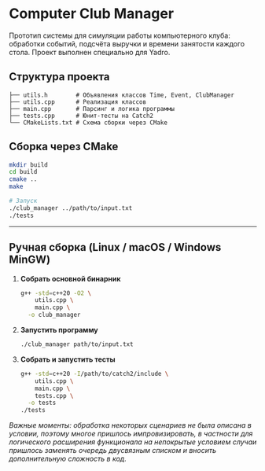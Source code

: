 # Computer Club Manager

Прототип системы для симуляции работы компьютерного клуба: обработки событий, подсчёта выручки и времени занятости каждого стола.
Проект выполнен специально для Yadro.

## Структура проекта

```
├── utils.h        # Объявления классов Time, Event, ClubManager
├── utils.cpp      # Реализация классов
├── main.cpp       # Парсинг и логика программы
├── tests.cpp      # Юнит-тесты на Catch2
└── CMakeLists.txt # Схема сборки через CMake
```

## Сборка через CMake

```bash
mkdir build
cd build
cmake ..
make

# Запуск
./club_manager ../path/to/input.txt
./tests
```

---

## Ручная сборка (Linux / macOS / Windows MinGW)

1. **Собрать основной бинарник**

   ```bash
   g++ -std=c++20 -O2 \
       utils.cpp \
       main.cpp \
     -o club_manager
   ```

2. **Запустить программу**

   ```bash
   ./club_manager path/to/input.txt
   ```

3. **Собрать и запустить тесты**

   ```bash
   g++ -std=c++20 -I/path/to/catch2/include \
       utils.cpp \
       main.cpp \
       tests.cpp \
     -o tests
   ./tests
   ```
_Важные моменты: обработка некоторых сценариев не была описана в условии,_
_поэтому многое пришлось импровизировать, в частности для логического расширения_
_функционала на непокрытые условием случаи пришлось_
_заменять очередь двусвязным списком и вносить дополнительную сложность в код._
